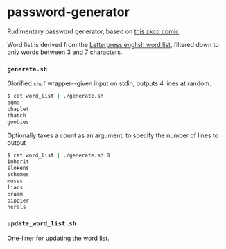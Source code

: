# password-generator

Rudimentary password generator, based on [this xkcd comic](https://xkcd.com/936/).

Word list is derived from the [Letterpress english word list](https://github.com/atebits/Words/blob/master/Words/en.txt), filtered down to only words between 3 and 7 characters.

### `generate.sh`

Glorified `shuf` wrapper--given input on stdin, outputs 4 lines at random.

```bash
$ cat word_list | ./generate.sh
egma
chaplet
thatch
goobies
```

Optionally takes a count as an argument, to specify the number of lines to output

```bash
$ cat word_list | ./generate.sh 8
inherit
slokens
schemes
muses
liars
praam
pippier
nerals
```

### `update_word_list.sh`

One-liner for updating the word list.
